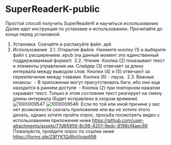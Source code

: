 ‎
# SuperReaderK-public
Простой способ получить SuperReaderK и научиться использованию
‎
Далее идет инструкция по установке и использованию. Прочитайте до конца перед установкой.
‎
1. Установка
‎‎   Скачайте и распакуйте файл .apk
‎
2. Использование
‎   2.1. Открытие файла
‎        Нажмите кнопку (1) и выберите файл с расширением .epub (на данный момент это единственный поддерживаемый формат)
‎   2.2. Чтение
‎        Кнопка (2) показывает текст и элементы управления им. Слайдер (3) отвечает за длину интервала между выводом слов. Кнопки (4) и (5) отвечают за переключение между главами. Кнопка (6) - пауза.
‎   2.3. Важные нюансы:
‎      - В приложении могут присутствовать баги, ибо оно еще находится в раннем доступе
‎      - Кнопка (2) при повторном нажатии скрывает текст. Только в этом состоянии текст реагирует на смену длины интервала (Будет исправлено в скором времени)
‎        
![1000009547](https://github.com/user-attachments/assets/ccde359e-7012-4354-a5e3-7ae08ed4fb55)
![1000009546](https://github.com/user-attachments/assets/44bb274e-1afb-4668-bdf4-642f3d05a45d)
‎
Если по той или иной причине у вас нет возможности скачать приложение или вы не хотите этого делать, однако хотите пройти опрос, просьба посмотреть видео с использованием приложения ниже
https://github.com/user-attachments/assets/77d85956-8c98-4201-9edc-8196cf4aec66
‎
Пожалуйста, пройдите опрос по ссылке ниже
   https://forms.gle/Z8fYK1QdRqVogqA98
